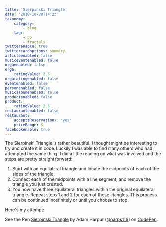 ```yaml
---
title: 'Sierpinski Triangle'
date: '2018-10-28T14:22'
taxonomy:
    category:
        - blog
    tag:
        - p5
        - fractals
twitterenable: true
twittercardoptions: summary
articleenabled: false
musiceventenabled: false
orgaenabled: false
orga:
    ratingValue: 2.5
orgaratingenabled: false
eventenabled: false
personenabled: false
musicalbumenabled: false
productenabled: false
product:
    ratingValue: 2.5
restaurantenabled: false
restaurant:
    acceptsReservations: 'yes'
    priceRange: $
facebookenable: true
---
```


The Sierpinski Triangle is rather beautiful. I thought might be interesting to try and create it in code. Luckily I was able to find many others who had attempted the same thing. I did a little reading on what was involved and the steps are pretty straight forward:

1. Start with an equilateral triangle and locate the midpoints of each of the sides of the triangle.
1. Connect each of the midpoints with a line segment, and remove the triangle you just created.
1. You now have three equilateral triangles within the original equilateral triangle. Repeat steps 1 and 2 for each of these triangles. This process can be continued indefinitely or until you choose to stop.

Here's my attempt:

<p data-height="344" data-theme-id="0" data-slug-hash="BqbvgR" data-default-tab="js,result" data-user="harps116" data-pen-title="Sierpinski Triangle" class="codepen">See the Pen <a href="https://codepen.io/harps116/pen/BqbvgR/">Sierpinski Triangle</a> by Adam Harpur (<a href="https://codepen.io/harps116">@harps116</a>) on <a href="https://codepen.io">CodePen</a>.</p>
<script async src="https://static.codepen.io/assets/embed/ei.js"></script>